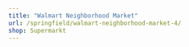 ```yaml
---
title: "Walmart Neighborhood Market"
url: /springfield/walmart-neighborhood-market-4/
shop: Supermarkt
---
```

